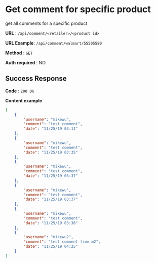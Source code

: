 # Get comment for specific product

get all comments for a specific product

**URL** : `/api/comment/<retailer>/<product id>`

**URL Example**: `/api/comment/walmart/55505580`

**Method** : `GET`

**Auth required** : NO


## Success Response

**Code** : `200 OK`

**Content example**

```json
[
    {
        "username": "mikewu",
        "comment": "test comment",
        "date": "11/25/19 03:11"
    },
    {
        "username": "mikewu",
        "comment": "test comment",
        "date": "11/25/19 03:35"
    },
    {
        "username": "mikewu",
        "comment": "test comment",
        "date": "11/25/19 03:37"
    },
    {
        "username": "mikewu",
        "comment": "test comment",
        "date": "11/25/19 03:37"
    },
    {
        "username": "mikewu",
        "comment": "test comment",
        "date": "11/25/19 03:38"
    },
    {
        "username": "mikewu2",
        "comment": "test comment from m2",
        "date": "11/25/19 04:25"
    }
]

```
